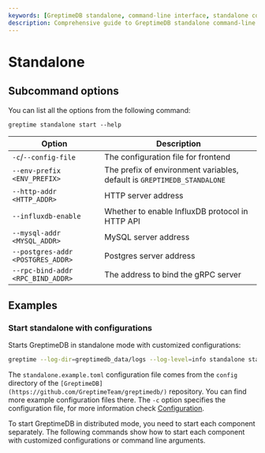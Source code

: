 ```yaml
---
keywords: [GreptimeDB standalone, command-line interface, standalone configuration, standalone startup, standalone options, standalone examples]
description: Comprehensive guide to GreptimeDB standalone command-line interface, including configuration options, startup commands, and practical examples for deploying and managing standalone instances.
---
```


# Standalone

## Subcommand options

You can list all the options from the following command:


```
greptime standalone start --help
```
| Option                            | Description                                                             |
| --------------------------------- | ----------------------------------------------------------------------- |
| `-c`/`--config-file`              | The configuration file for frontend                                     |
| `--env-prefix <ENV_PREFIX>`       | The prefix of environment variables, default is `GREPTIMEDB_STANDALONE` |
| `--http-addr <HTTP_ADDR>`         | HTTP server address                                                     |
| `--influxdb-enable`               | Whether to enable InfluxDB protocol in HTTP API                         |
| `--mysql-addr <MYSQL_ADDR>`       | MySQL server address                                                    |
| `--postgres-addr <POSTGRES_ADDR>` | Postgres server address                                                 |
| `--rpc-bind-addr <RPC_BIND_ADDR>` | The address to bind the gRPC server                                     |

## Examples

### Start standalone with configurations

Starts GreptimeDB in standalone mode with customized configurations:

```sh
greptime --log-dir=greptimedb_data/logs --log-level=info standalone start -c config/standalone.example.toml
```

The `standalone.example.toml` configuration file comes from the `config` directory of the `[GreptimeDB](https://github.com/GreptimeTeam/greptimedb/)` repository. You can find more example configuration files there. The `-c` option specifies the configuration file, for more information check [Configuration](/user-guide/deployments-administration/configuration.md).

To start GreptimeDB in distributed mode, you need to start each component separately. The following commands show how to start each component with customized configurations or command line arguments.